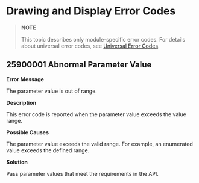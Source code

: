 # Drawing and Display Error Codes

> **NOTE**
>
> This topic describes only module-specific error codes. For details about universal error codes, see [Universal Error Codes](../errorcode-universal.md).

## 25900001 Abnormal Parameter Value

**Error Message**

The parameter value is out of range.

**Description**

This error code is reported when the parameter value exceeds the value range.

**Possible Causes**

The parameter value exceeds the valid range. For example, an enumerated value exceeds the defined range.

**Solution**

Pass parameter values that meet the requirements in the API.
